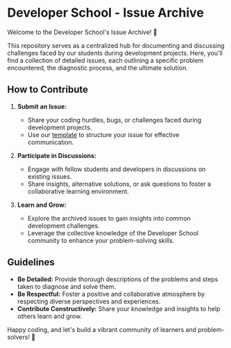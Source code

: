 # Developer School - Issue Archive

Welcome to the Developer School's Issue Archive! 🚀

This repository serves as a centralized hub for documenting and discussing challenges faced by our students during development projects. Here, you'll find a collection of detailed issues, each outlining a specific problem encountered, the diagnostic process, and the ultimate solution.

## How to Contribute

1. **Submit an Issue:**
   - Share your coding hurdles, bugs, or challenges faced during development projects.
   - Use our [template](link-to-your-template.md) to structure your issue for effective communication.

2. **Participate in Discussions:**
   - Engage with fellow students and developers in discussions on existing issues.
   - Share insights, alternative solutions, or ask questions to foster a collaborative learning environment.

3. **Learn and Grow:**
   - Explore the archived issues to gain insights into common development challenges.
   - Leverage the collective knowledge of the Developer School community to enhance your problem-solving skills.

## Guidelines

- **Be Detailed:** Provide thorough descriptions of the problems and steps taken to diagnose and solve them.
- **Be Respectful:** Foster a positive and collaborative atmosphere by respecting diverse perspectives and experiences.
- **Contribute Constructively:** Share your knowledge and insights to help others learn and grow.

Happy coding, and let's build a vibrant community of learners and problem-solvers! 🌟

